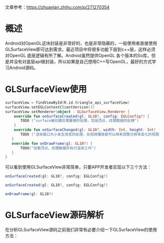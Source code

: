 文章参考：https://zhuanlan.zhihu.com/p/271270354

# 概述

Android对OpenGL这块封装是非常好的，也是非常隐蔽的，一般使用者直接使用GLSurfaceView即可达到需求。最近项目中将很多功能下层到c++层，这样必须对OpenGL 底层逻辑有所了解。Android虽然提供OpenGL 各个版本的So库，但是并没有对底层api做封装，所以如果是自己想用C++写OpenGL，最好的方式学习Android源码。



# GLSurfaceView使用

```kotlin
surfaceView = findViewById(R.id.triangle_api_surfaceView)
surfaceView.setEGLContextClientVersion(3)  
surfaceView.setRenderer(object : GLSurfaceView.Renderer {
  	override fun onSurfaceCreated(gl: GL10?, config: EGLConfig?) {
       TODO ("surface被创建后需要做的处理，包括顶点、纹理数据的处理")
    }
    override fun onSurfaceChanged(gl: GL10?, width: Int, height: Int) {
       TODO ("渲染窗口大小发生改变的处理，在视频播放是可以用来调整分辨率变化的视图窗口，或者3D动画中坐标系转换等")
   }
   override fun onDrawFrame(gl: GL10?) {
       TODO("加载顶点、纹理数据并执行渲染工作")
   }
}  
```



可以看到使用GLSurfaceView非常简单，只要APP开发者实现以下三个方法：

```java
onSurfaceCreated(gl: GL10?, config: EGLConfig?) 

onSurfaceCreated(gl: GL10?, config: EGLConfig?) 

onDrawFrame(gl: GL10?)
```



# GLSurfaceView源码解析

在分析GLSurfaceView源码之前我们非常有必要介绍一下GLSurfaceView的使用方法：